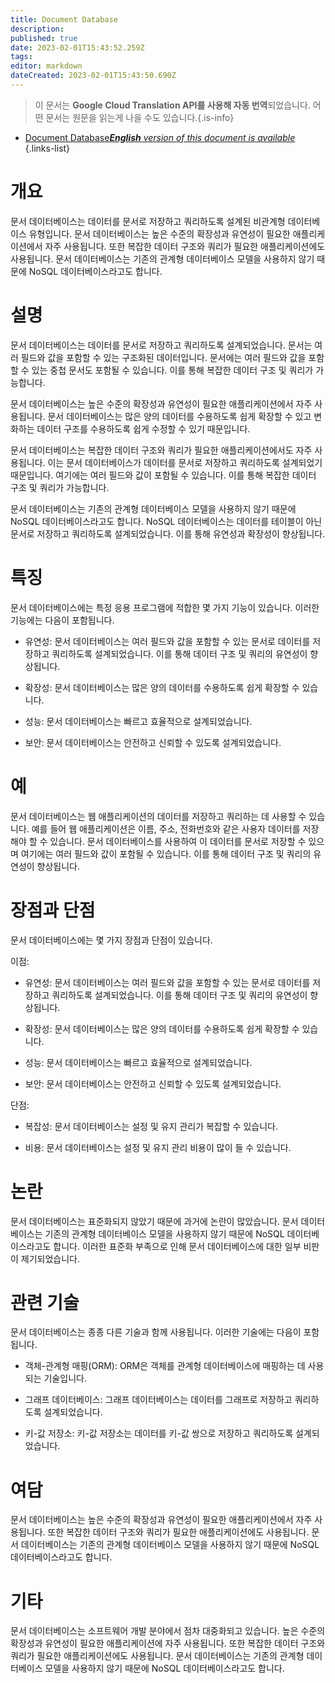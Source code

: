 ```yaml
---
title: Document Database
description: 
published: true
date: 2023-02-01T15:43:52.259Z
tags: 
editor: markdown
dateCreated: 2023-02-01T15:43:50.690Z
---
```


> 이 문서는 **Google Cloud Translation API를 사용해 자동 번역**되었습니다.
어떤 문서는 원문을 읽는게 나을 수도 있습니다.{.is-info}

- [Document Database***English** version of this document is available*](/en/Knowledge-base/Dictionary/document-database)
{.links-list}

# 개요
문서 데이터베이스는 데이터를 문서로 저장하고 쿼리하도록 설계된 비관계형 데이터베이스 유형입니다. 문서 데이터베이스는 높은 수준의 확장성과 유연성이 필요한 애플리케이션에서 자주 사용됩니다. 또한 복잡한 데이터 구조와 쿼리가 필요한 애플리케이션에도 사용됩니다. 문서 데이터베이스는 기존의 관계형 데이터베이스 모델을 사용하지 않기 때문에 NoSQL 데이터베이스라고도 합니다.

# 설명
문서 데이터베이스는 데이터를 문서로 저장하고 쿼리하도록 설계되었습니다. 문서는 여러 필드와 값을 포함할 수 있는 구조화된 데이터입니다. 문서에는 여러 필드와 값을 포함할 수 있는 중첩 문서도 포함될 수 있습니다. 이를 통해 복잡한 데이터 구조 및 쿼리가 가능합니다.

문서 데이터베이스는 높은 수준의 확장성과 유연성이 필요한 애플리케이션에서 자주 사용됩니다. 문서 데이터베이스는 많은 양의 데이터를 수용하도록 쉽게 확장할 수 있고 변화하는 데이터 구조를 수용하도록 쉽게 수정할 수 있기 때문입니다.

문서 데이터베이스는 복잡한 데이터 구조와 쿼리가 필요한 애플리케이션에서도 자주 사용됩니다. 이는 문서 데이터베이스가 데이터를 문서로 저장하고 쿼리하도록 설계되었기 때문입니다. 여기에는 여러 필드와 값이 포함될 수 있습니다. 이를 통해 복잡한 데이터 구조 및 쿼리가 가능합니다.

문서 데이터베이스는 기존의 관계형 데이터베이스 모델을 사용하지 않기 때문에 NoSQL 데이터베이스라고도 합니다. NoSQL 데이터베이스는 데이터를 테이블이 아닌 문서로 저장하고 쿼리하도록 설계되었습니다. 이를 통해 유연성과 확장성이 향상됩니다.

# 특징
문서 데이터베이스에는 특정 응용 프로그램에 적합한 몇 가지 기능이 있습니다. 이러한 기능에는 다음이 포함됩니다.

- 유연성: 문서 데이터베이스는 여러 필드와 값을 포함할 수 있는 문서로 데이터를 저장하고 쿼리하도록 설계되었습니다. 이를 통해 데이터 구조 및 쿼리의 유연성이 향상됩니다.

- 확장성: 문서 데이터베이스는 많은 양의 데이터를 수용하도록 쉽게 확장할 수 있습니다.

- 성능: 문서 데이터베이스는 빠르고 효율적으로 설계되었습니다.

- 보안: 문서 데이터베이스는 안전하고 신뢰할 수 있도록 설계되었습니다.

# 예
문서 데이터베이스는 웹 애플리케이션의 데이터를 저장하고 쿼리하는 데 사용할 수 있습니다. 예를 들어 웹 애플리케이션은 이름, 주소, 전화번호와 같은 사용자 데이터를 저장해야 할 수 있습니다. 문서 데이터베이스를 사용하여 이 데이터를 문서로 저장할 수 있으며 여기에는 여러 필드와 값이 포함될 수 있습니다. 이를 통해 데이터 구조 및 쿼리의 유연성이 향상됩니다.

# 장점과 단점
문서 데이터베이스에는 몇 가지 장점과 단점이 있습니다.

이점:

- 유연성: 문서 데이터베이스는 여러 필드와 값을 포함할 수 있는 문서로 데이터를 저장하고 쿼리하도록 설계되었습니다. 이를 통해 데이터 구조 및 쿼리의 유연성이 향상됩니다.

- 확장성: 문서 데이터베이스는 많은 양의 데이터를 수용하도록 쉽게 확장할 수 있습니다.

- 성능: 문서 데이터베이스는 빠르고 효율적으로 설계되었습니다.

- 보안: 문서 데이터베이스는 안전하고 신뢰할 수 있도록 설계되었습니다.

단점:

- 복잡성: 문서 데이터베이스는 설정 및 유지 관리가 복잡할 수 있습니다.

- 비용: 문서 데이터베이스는 설정 및 유지 관리 비용이 많이 들 수 있습니다.

# 논란
문서 데이터베이스는 표준화되지 않았기 때문에 과거에 논란이 많았습니다. 문서 데이터베이스는 기존의 관계형 데이터베이스 모델을 사용하지 않기 때문에 NoSQL 데이터베이스라고도 합니다. 이러한 표준화 부족으로 인해 문서 데이터베이스에 대한 일부 비판이 제기되었습니다.

# 관련 기술
문서 데이터베이스는 종종 다른 기술과 함께 사용됩니다. 이러한 기술에는 다음이 포함됩니다.

- 객체-관계형 매핑(ORM): ORM은 객체를 관계형 데이터베이스에 매핑하는 데 사용되는 기술입니다.

- 그래프 데이터베이스: 그래프 데이터베이스는 데이터를 그래프로 저장하고 쿼리하도록 설계되었습니다.

- 키-값 저장소: 키-값 저장소는 데이터를 키-값 쌍으로 저장하고 쿼리하도록 설계되었습니다.

# 여담
문서 데이터베이스는 높은 수준의 확장성과 유연성이 필요한 애플리케이션에서 자주 사용됩니다. 또한 복잡한 데이터 구조와 쿼리가 필요한 애플리케이션에도 사용됩니다. 문서 데이터베이스는 기존의 관계형 데이터베이스 모델을 사용하지 않기 때문에 NoSQL 데이터베이스라고도 합니다.

# 기타
문서 데이터베이스는 소프트웨어 개발 분야에서 점차 대중화되고 있습니다. 높은 수준의 확장성과 유연성이 필요한 애플리케이션에 자주 사용됩니다. 또한 복잡한 데이터 구조와 쿼리가 필요한 애플리케이션에도 사용됩니다. 문서 데이터베이스는 기존의 관계형 데이터베이스 모델을 사용하지 않기 때문에 NoSQL 데이터베이스라고도 합니다.